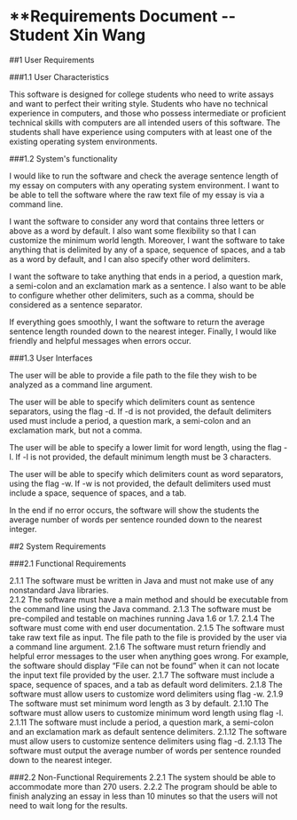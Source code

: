 # **Requirements Document -- Student Xin Wang

##1 User Requirements

###1.1 User Characteristics

This software is designed for college students who need to write assays and want to perfect their writing style. Students who have no technical experience in computers, and those who possess intermediate or proficient technical skills with computers are all intended users of this software. The students shall have experience using computers with at least one of the existing operating system environments. 

###1.2 System's functionality

I would like to run the software and check the average sentence length of my essay on computers with any operating system environment. I want to be able to tell the software where the raw text file of my essay is via a command line. 

I want the software to consider any word that contains three letters or above as a word by default. I also want some flexibility so that I can customize the minimum world length. Moreover, I want the software to take anything that is delimited by any of a space, sequence of spaces, and a tab as a word by default, and I can also specify other word delimiters. 

I want the software to take anything that ends in a period, a question mark, a semi-colon and an exclamation mark as a sentence. I also want to be able to configure whether other delimiters, such as a comma, should be considered as a sentence separator. 

If everything goes smoothly, I want the software to return the average sentence length rounded down to the nearest integer. Finally, I would like friendly and helpful messages when errors occur.  


###1.3 User Interfaces

The user will be able to provide a file path to the file they wish to be analyzed as a command line argument. 

The user will be able to specify which delimiters count as sentence separators, using the flag -d. If -d is not provided, the default delimiters used must include a period, a question mark, a semi-colon and an exclamation mark, but not a comma. 

The user will be able to specify a lower limit for word length, using the flag -l. If -l is not provided, the default minimum length must be 3 characters.

The user will be able to specify which delimiters count as word separators, using the flag -w. If -w is not provided, the default delimiters used must include a space, sequence of spaces, and a tab. 

In the end if no error occurs, the software will show the students the average number of words per sentence rounded down to the nearest integer.

##2 System Requirements
 
###2.1 Functional Requirements

2.1.1 The software must be written in Java and must not make use of any nonstandard Java libraries.   
2.1.2 The software must have a main method and should be executable from the command line using the Java command.
2.1.3 The software must be pre-compiled and testable on machines running Java 1.6 or 1.7.
2.1.4 The software must come with end user documentation. 
2.1.5 The software must take raw text file as input. The file path to the file is provided by the user via a command line argument.
2.1.6 The software must return friendly and helpful error messages to the user when anything goes wrong. For example, the software should display “File can not be found” when it can not locate the input text file provided by the user.
2.1.7 The software must include a space, sequence of spaces, and a tab as default word delimiters.
2.1.8 The software must allow users to customize word delimiters using flag -w.
2.1.9 The software must set minimum word length as 3 by default.
2.1.10 The software must allow users to customize minimum word length using flag -l.
2.1.11 The software must include a period, a question mark, a semi-colon and an exclamation mark as default sentence delimiters.
2.1.12 The software must allow users to customize sentence delimiters using flag -d.
2.1.13 The software must output the average number of words per sentence rounded down to the nearest integer.


###2.2 Non-Functional Requirements
2.2.1 The system should be able to accommodate more than 270 users. 
2.2.2 The program should be able to finish analyzing an essay in less than 10 minutes so that the users will not need to wait long for the results.